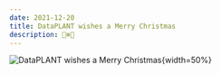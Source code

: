 ```yaml
---
date: 2021-12-20
title: DataPLANT wishes a Merry Christmas
description: 🎄❄️🎅
---
```


![DataPLANT wishes a Merry Christmas](/src/assets/images/news/christmas2021.png "DataPLANT wishes a Merry Christmas"){width=50%}